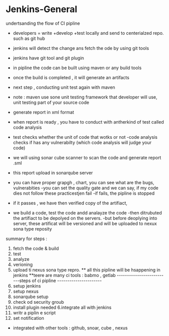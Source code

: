 # Jenkins-General
undertsanding the flow of CI pipline 
- developers  = write +develop +test locally and send to centerialzed repo. such as git hub
- jenkins will detect  the change ans fetch the ode by using git tools
 - jenkins have git tool and git plugin 

- in pipline the code can be built using maven or any build tools
 - once the build is completed , it will generate an artifacts 
 - next step , conducting unit test again with maven
 - note : maven use sone unit testing framework that developer will use, unit testing part of your source code
 - generate report in xml format 
 - when report is ready , you have to conduct with antherkind of test called 
 code analysis 
 - test checks whether the unit of code that wotks or not 
 -code analysis checks if has any vulnerabilty (which code analysis will judge your code)
 - we will using sonar cube scanner to scan the code and generate report .sml 
 - this report upload in sonarqube server 
 - you can have proper grapgh , chart, you can see what are the bugs, vulnerabities 
 -you can set the quality gate and we can say, if my code dies not follow these practicestjen fail 
 -if fails, the pipline is stopped 
 - if it passes , we have then verified copy of the artifiact, 
 - we build a code, test the code andd analayze the code
 -then ditrubuted the artifiact to be depolyed on the servers.
 -but before deoplying into server, these artificat will be versioned and will be uploaded 
 to nexux sona type reposity 
 
 summary for steps : 
 1. fetch the code & build 
 2. test 
 3. analyze
 4. verioning 
 5. upload ti nexus sona type repro. 
 ** all this pipline will be hsappening in jenkins 
 **teere are many ci tools : babmo , getlab 
 --------------------------steps of ci pipline ----------------------
 1. setup jenkins 
 2. setup nexus 
 3. sonarqube setup 
 4. check od security groub 
 5. install plugin needed 
 6.integrate all with jenkins 
 7. writr a piplin e script 
 8. set notification 
 
 
 
 * integrated with other tools : github, snoar, cube , nexus 
 
 
